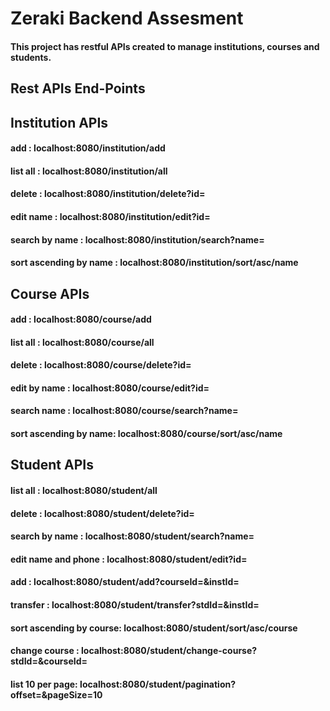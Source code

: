 # Zeraki Backend Assesment
#### This project has restful APIs created to manage institutions, courses and students.
## Rest APIs End-Points
## Institution APIs
#### add : localhost:8080/institution/add
#### list all : localhost:8080/institution/all
#### delete : localhost:8080/institution/delete?id=
#### edit name : localhost:8080/institution/edit?id=
#### search by name : localhost:8080/institution/search?name=
#### sort ascending by name : localhost:8080/institution/sort/asc/name

## Course APIs
#### add : localhost:8080/course/add
#### list all : localhost:8080/course/all
#### delete : localhost:8080/course/delete?id=
#### edit by name : localhost:8080/course/edit?id=
#### search name : localhost:8080/course/search?name=
#### sort ascending by name: localhost:8080/course/sort/asc/name

## Student APIs
#### list all : localhost:8080/student/all
#### delete : localhost:8080/student/delete?id=
#### search by name : localhost:8080/student/search?name=
#### edit name and phone : localhost:8080/student/edit?id=
#### add : localhost:8080/student/add?courseId=&instId=
#### transfer : localhost:8080/student/transfer?stdId=&instId=
#### sort ascending by course: localhost:8080/student/sort/asc/course
#### change course : localhost:8080/student/change-course?stdId=&courseId=
#### list 10 per page: localhost:8080/student/pagination?offset=&pageSize=10



